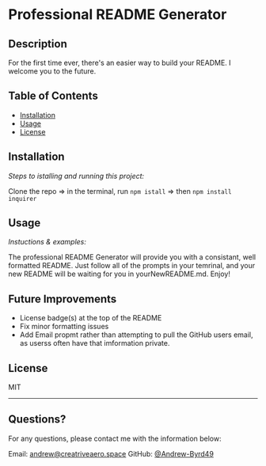 # Professional README Generator

  ## Description

  For the first time ever, there's an easier way to build your README. I welcome you to the future.
  ## Table of Contents
  * [Installation](#installation)
  * [Usage](#usage)
  * [License](#license)

  ## Installation

  *Steps to istalling and running this project:*

  Clone the repo => in the terminal, run `npm istall` => then `npm install inquirer`

  ## Usage

  *Instuctions & examples:*

  The professional README Generator will provide you with a consistant, well formatted README. Just follow all of the prompts in your temrinal, and your new README       will be waiting for you in yourNewREADME.md. Enjoy!
  
  ## Future Improvements
  
  * License badge(s) at the top of the README
  * Fix minor formatting issues
  * Add Email propmt rather than attempting to pull the GitHub users email, as userss often have that imformation private.

  ## License

  MIT
  
  ---

  ## Questions?

  For any questions, please contact me with the information below:
  
  Email: andrew@creatriveaero.space
  GitHub: [@Andrew-Byrd49](https://api.github.com/users/Andrew-Byrd49)
  
